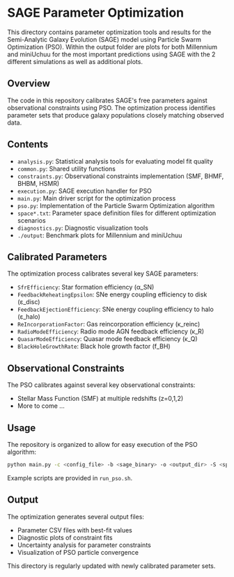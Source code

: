 # SAGE Parameter Optimization

This directory contains parameter optimization tools and results for the Semi-Analytic Galaxy Evolution (SAGE) model using Particle Swarm Optimization (PSO). Within the output folder are plots for both Millennium and miniUchuu for the most important predictions using SAGE with the 2 different simulations as well as additional plots.

## Overview

The code in this repository calibrates SAGE's free parameters against observational constraints using PSO. The optimization process identifies parameter sets that produce galaxy populations closely matching observed data.

## Contents

- `analysis.py`: Statistical analysis tools for evaluating model fit quality
- `common.py`: Shared utility functions
- `constraints.py`: Observational constraints implementation (SMF, BHMF, BHBM, HSMR)
- `execution.py`: SAGE execution handler for PSO
- `main.py`: Main driver script for the optimization process
- `pso.py`: Implementation of the Particle Swarm Optimization algorithm
- `space*.txt`: Parameter space definition files for different optimization scenarios
- `diagnostics.py`: Diagnostic visualization tools
- `./output`: Benchmark plots for Millennium and miniUchuu

## Calibrated Parameters

The optimization process calibrates several key SAGE parameters:

- `SfrEfficiency`: Star formation efficiency (α_SN)
- `FeedbackReheatingEpsilon`: SNe energy coupling efficiency to disk (ε_disc)
- `FeedbackEjectionEfficiency`: SNe energy coupling efficiency to halo (ε_halo)
- `ReIncorporationFactor`: Gas reincorporation efficiency (κ_reinc)
- `RadioModeEfficiency`: Radio mode AGN feedback efficiency (κ_R)
- `QuasarModeEfficiency`: Quasar mode feedback efficiency (κ_Q)
- `BlackHoleGrowthRate`: Black hole growth factor (f_BH)

## Observational Constraints

The PSO calibrates against several key observational constraints:

- Stellar Mass Function (SMF) at multiple redshifts (z=0,1,2)
- More to come ...

## Usage

The repository is organized to allow for easy execution of the PSO algorithm:

```bash
python main.py -c <config_file> -b <sage_binary> -o <output_dir> -S <space_file> -x <constraints>
```

Example scripts are provided in `run_pso.sh`.

## Output

The optimization generates several output files:

- Parameter CSV files with best-fit values
- Diagnostic plots of constraint fits
- Uncertainty analysis for parameter constraints
- Visualization of PSO particle convergence

This directory is regularly updated with newly calibrated parameter sets.
